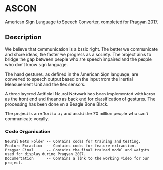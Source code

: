 # ASCON

American Sign Language to Speech Converter, completed for [Pragyan 2017](https://drive.google.com/file/d/0B_C16gaD3iInWF9DSzFmcEF2Z3hLVTZsZjh0Tm5qaHo4cGJJ/view?ts=580798e8).

## Description

We believe that communication is a basic right. The better we communicate and share ideas, the faster we progress as a society. The project aims to bridge the gap between people who are speech impaired and the people who don’t know sign language.

The hand gestures, as defined in the American Sign language, are converted to speech output based on the input from the Inertial Measurement Unit and the flex sensors.

A three layered Artificial Neural Network has been implemented with keras as the front end and theano as back end for classification of gestures. The processing has been done on a Beagle Bone Black.

The project is an effort to try and assist the 70 million people who can't communicate vocally.

### Code Organisation

```
Neural Nets Folder -- Contains codes for training and testing.
Feature Exraction  -- Contains codes for feature extraction.
Pragyan Final      -- Contains the final trained model and weights used for display during Pragyan 2017.
Documentation      -- Contains a link to the working video for our project.
```





